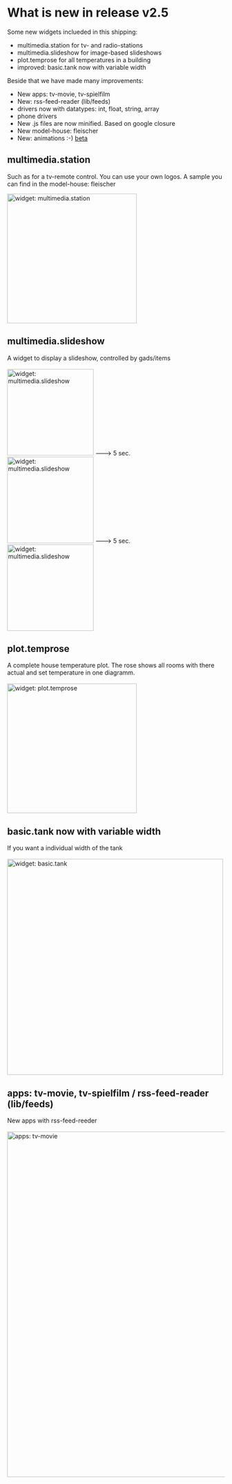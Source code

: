 # What is new in release v2.5 #

Some new widgets inclueded in this shipping:
  * multimedia.station for tv- and radio-stations
  * multimedia.slideshow for image-based slideshows
  * plot.temprose for all temperatures in a building
  * improved: basic.tank now with variable width


Beside that we have made many improvements:
  * New apps: tv-movie, tv-spielfilm
  * New: rss-feed-reader (lib/feeds)
  * drivers now with datatypes: int, float, string, array
  * phone drivers
  * New .js files are now minified. Based on google closure
  * New model-house: fleischer
  * New: animations :-) [beta](beta.md)



## multimedia.station ##

Such as for a tv-remote control. You can use your own logos. A sample you can find in the model-house: fleischer

<img src='http://smartvisu.googlecode.com/svn/wiki/v2.5/wt_sender.png' title='widget: multimedia.station' width='300'>


<h2>multimedia.slideshow</h2>

A widget to display a slideshow, controlled by gads/items<br>
<br>
<img src='http://smartvisu.googlecode.com/svn/wiki/v2.5/wt_slider1.png' title='widget: multimedia.slideshow' width='200'> ---> 5 sec.<br>
<img src='http://smartvisu.googlecode.com/svn/wiki/v2.5/wt_slider2.png' title='widget: multimedia.slideshow' width='200'> ---> 5 sec.<br>
<img src='http://smartvisu.googlecode.com/svn/wiki/v2.5/wt_slider3.png' title='widget: multimedia.slideshow' width='200'>


<h2>plot.temprose</h2>

A complete house temperature plot. The rose shows all rooms with there actual and set temperature in one diagramm.<br>
<br>
<img src='http://smartvisu.googlecode.com/svn/wiki/v2.5/wt_temprose.png' title='widget: plot.temprose' width='300'>


<h2>basic.tank now with variable width</h2>

If you want a individual width of the tank<br>
<br>
<img src='http://smartvisu.googlecode.com/svn/wiki/v2.5/wt_basic_tank_ext.png' title='widget: basic.tank' width='500'>

<h2>apps: tv-movie, tv-spielfilm / rss-feed-reader (lib/feeds)</h2>

New apps with rss-feed-reeder<br>
<br>
<img src='http://smartvisu.googlecode.com/svn/wiki/v2.5/app_tv_spielfim.png' title='apps: tv-movie' width='800'>


